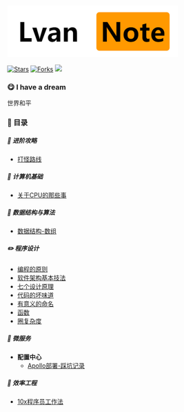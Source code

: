 <img src="img.png">

[![Stars](https://img.shields.io/github/stars/LvanLiu/LvanNote?style=plastic)](https://github.com/LvanLiu/LvanNote)
[![Forks](https://img.shields.io/github/forks/LvanLiu/LvanNote?style=plastic)](https://github.com/LvanLiu/LvanNote)
[![](https://img.shields.io/badge/Author-Lvan-orange.svg)](https://gitee.com/lvanliu/lvan-note)

### :yum: I have a dream

世界和平

### :bookmark: 目录

##### :bowling: 进阶攻略

- [打怪路线](进阶路线/打怪路线.md)

##### :art: 计算机基础

- [关于CPU的那些事](计算机基础/关于CPU的那些事.md)

##### :dart: 数据结构与算法

- [数据结构-数组](数据结构与算法/数据结构-数组.md)

##### :pencil2: 程序设计

- [编程的原则](程序设计/编程的原则.md)
- [软件架构基本技法](程序设计/软件架构基本技法.md)
- [七个设计原理](程序设计/七个设计原理.md)
- [代码的坏味道](程序设计/代码的坏味道.md)
- [有意义的命名](程序设计/有意义的命名.md)
- [函数](程序设计/函数.md)
- [圈复杂度](程序设计/圈复杂度.md)

##### :palm_tree: 微服务

- **配置中心**
  - [Apollo部署-踩坑记录](微服务/配置中心/apollo-踩坑记录.md)

##### :muscle: **效率工程**

- [10x程序员工作法](效率工程/10x程序员工作法.md)
